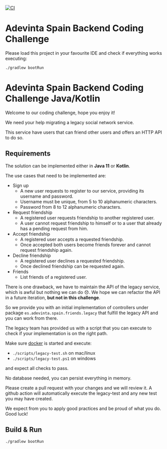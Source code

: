 [![CI](https://github.com/AdevintaSpain/backend-coding-challenge-java-empty/actions/workflows/gradle.yml/badge.svg?branch=master)](https://github.com/AdevintaSpain/backend-coding-challenge-java-empty/actions/workflows/gradle.yml)

# Adevinta Spain Backend Coding Challenge

Please load this project in your favourite IDE and check if everything works executing:

```shell
./gradlew bootRun
```

# Adevinta Spain Backend Coding Challenge Java/Kotlin

Welcome to our coding challenge, hope you enjoy it!

We need your help migrating a legacy social network service.

This service have users that can friend other users and offers an HTTP API to do so.

## Requirements

The solution can be implemented either in **Java 11** or **Kotlin**.

The use cases that need to be implemented are:

* Sign up
    * A new user requests to register to our service, providing its username and password.
    * Username must be unique, from 5 to 10 alphanumeric characters.
    * Password from 8 to 12 alphanumeric characters.
* Request friendship
    * A registered user requests friendship to another registered user.
    * A user cannot request friendship to himself or to a user that already has a pending request from him.
* Accept friendship
    * A registered user accepts a requested friendship.
    * Once accepted both users become friends forever and cannot request friendship again.
* Decline friendship
    * A registered user declines a requested friendship.
    * Once declined friendship can be requested again.
* Friends
    * List friends of a registered user.

There is one drawback, we have to maintain the API of the legacy service, which is awful but nothing we can do 😞.
We hope we can refactor the API in a future iteration, **but not in this challenge**.

So we provide you with an initial implementation of controllers under package `es.adevinta.spain.friends.legacy` that fulfill the legacy API and you can work from there.

The legacy team has provided us with a script that you can execute to check if your implementation is on the right path.

Make sure [docker](https://www.docker.com/products/docker-desktop) is started and execute:

* `./scripts/legacy-test.sh` on mac/linux
* `./scripts/legacy-test.ps1` on windows

and expect all checks to pass.

No database needed, you can persist everything in memory.

Please create a pull request with your changes and we will review it. A github action will automatically execute the legacy-test and any new test you may have created.

We expect from you to apply good practices and be proud of what you do. Good luck!

## Build & Run

```shell
./gradlew bootRun
```